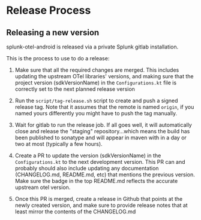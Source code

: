 # Release Process

## Releasing a new version

splunk-otel-android is released via a private Splunk gitlab installation.

This is the process to use to do a release:

1) Make sure that all the required changes are merged. This includes updating the upstream OTel
   libraries' versions, and making sure that the project version (sdkVersionName) in the 
   `Configurations.kt` file is correctly set to the next planned release version

2) Run the `script/tag-release.sh` script to create and push a signed release tag. Note that it
   assumes that the remote is named `origin`, if you named yours differently you might have to push
   the tag manually.

3) Wait for gitlab to run the release job. If all goes well, it will automatically close
   and release the "staging" repository...which means the build has been published to sonatype
   and will appear in maven with in a day or two at most (typically a few hours).

4) Create a PR to update the version (sdkVersionName) in the `Configurations.kt` to the next development
   version. This PR can and probably should also include updating any documentation (CHANGELOG.md,
   README.md, etc) that mentions the previous version. Make sure the badge in the top README.md
   reflects the accurate upstream otel version.

5) Once this PR is merged, create a release in Github that points at the newly created version,
   and make sure to provide release notes that at least mirror the contents of the CHANGELOG.md
